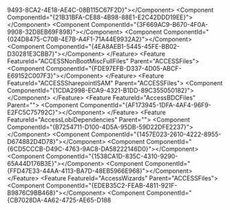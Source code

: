 9 4 9 3 - 8 C A 2 - 4 E 1 8 - A E 4 C - 0 8 B 1 1 5 C 6 7 F 2 D } " > < / C o m p o n e n t >  
 	 	 	 	 < C o m p o n e n t   C o m p o n e n t I d = " { 2 1 B 3 1 B F A - C E 8 8 - 4 B 9 8 - 8 8 E 1 - E 2 C 4 2 D D D 1 9 E E } " > < / C o m p o n e n t >  
 	 	 	 	 < C o m p o n e n t   C o m p o n e n t I d = " { 3 F 6 6 9 A C 9 - B 6 7 0 - 4 F 0 A - 9 9 0 8 - 3 2 D 8 E B 6 9 F 8 9 8 } " > < / C o m p o n e n t >  
 	 	 	 	 < C o m p o n e n t   C o m p o n e n t I d = " { 0 2 4 D 8 4 7 5 - C 7 0 B - 4 E 7 B - A 4 F 1 - 7 1 A 4 4 E 9 9 3 2 A 2 } " > < / C o m p o n e n t >  
 	 	 	 	 < C o m p o n e n t   C o m p o n e n t I d = " { 4 E A 8 A E B 1 - 5 4 4 5 - 4 5 F E - B B 0 2 - D 3 0 2 8 1 E 3 C B B 7 } " > < / C o m p o n e n t >  
 	 	 	 < / F e a t u r e >  
 	 	 	 < F e a t u r e   F e a t u r e I d = " A C C E S S N o n B o o t M i s c F u l l F i l e s "   P a r e n t = " A C C E S S F i l e s " >  
 	 	 	 	 < C o m p o n e n t   C o m p o n e n t I d = " { F D E 9 7 E F B - D 3 3 7 - 4 D 0 5 - A B C F - E 6 9 1 5 2 C 0 0 7 F 3 } " > < / C o m p o n e n t >  
 	 	 	 < / F e a t u r e >  
 	 	 	 < F e a t u r e   F e a t u r e I d = " A C C E S S S h a r e p o i n t I S A M "   P a r e n t = " A C C E S S F i l e s " >  
 	 	 	 	 < C o m p o n e n t   C o m p o n e n t I d = " { 1 C D A 2 9 9 8 - E C A 9 - 4 3 2 1 - B 1 D D - 8 9 C 3 5 5 0 5 0 1 8 2 } " > < / C o m p o n e n t >  
 	 	 	 < / F e a t u r e >  
 	 	 	 < F e a t u r e   F e a t u r e I d = " A c c e s s B D C F i l e s "   P a r e n t = " " >  
 	 	 	 	 < C o m p o n e n t   C o m p o n e n t I d = " { A F 1 7 3 9 4 5 - 1 D F A - 4 A F 4 - 9 6 F 9 - E 2 F C 5 C 7 5 7 9 2 C } " > < / C o m p o n e n t >  
 	 	 	 < / F e a t u r e >  
 	 	 	 < F e a t u r e   F e a t u r e I d = " A c c e s s L o b i D e p e n d e n c i e s "   P a r e n t = " " >  
 	 	 	 	 < C o m p o n e n t   C o m p o n e n t I d = " { B 7 2 5 4 7 1 1 - D 1 0 0 - 4 D 5 A - 9 5 D B - 5 9 D 2 2 D F E 2 2 3 7 } " > < / C o m p o n e n t >  
 	 	 	 	 < C o m p o n e n t   C o m p o n e n t I d = " { 1 4 5 7 E 0 2 3 - 2 6 1 0 - 4 2 2 2 - 8 9 5 5 - D 6 7 4 8 8 2 D 4 D 7 8 } " > < / C o m p o n e n t >  
 	 	 	 	 < C o m p o n e n t   C o m p o n e n t I d = " { 6 C D 5 C C C B - D 4 9 C - 4 7 6 3 - 9 A C 8 - D A 5 8 2 2 2 1 4 6 D 0 } " > < / C o m p o n e n t >  
 	 	 	 	 < C o m p o n e n t   C o m p o n e n t I d = " { 1 5 3 8 C A 1 D - 8 3 5 C - 4 3 1 0 - 9 2 9 0 - 6 5 A 4 4 D 1 7 6 B 3 E } " > < / C o m p o n e n t >  
 	 	 	 	 < C o m p o n e n t   C o m p o n e n t I d = " { F F D 4 7 E 3 3 - 4 4 A A - 4 1 1 3 - B A 7 D - 4 8 E B 5 9 6 6 E 9 6 8 } " > < / C o m p o n e n t >  
 	 	 	 < / F e a t u r e >  
 	 	 	 < F e a t u r e   F e a t u r e I d = " A c c e s s W i z a r d s "   P a r e n t = " A C C E S S F i l e s " >  
 	 	 	 	 < C o m p o n e n t   C o m p o n e n t I d = " { E D E B 3 5 C 2 - F E A B - 4 8 1 1 - 9 2 1 F - B 9 8 7 6 C 9 B B 4 6 8 } " > < / C o m p o n e n t >  
 	 	 	 	 < C o m p o n e n t   C o m p o n e n t I d = " { C B 7 0 2 8 D A - 4 A 6 2 - 4 7 2 5 - A E 6 5 - D 1 8 8 